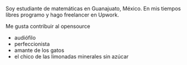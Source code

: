 Soy estudiante de matemáticas en Guanajuato, México. En mis tiempos
libres programo y hago freelancer en Upwork.
    
Me gusta contribuir al opensource
- audiófilo
- perfeccionista
- amante de los gatos
- el chico de las limonadas minerales sin azúcar

